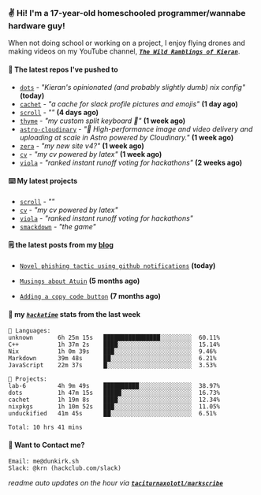 ### ✌️ Hi! I'm a 17-year-old homeschooled programmer/wannabe hardware guy!

When not doing school or working on a project, I enjoy flying drones and making videos on my YouTube channel, [**_`The Wild Ramblings of Kieran`_**](https://youtube.com/@kieran.rambles).

#### 👷 The latest repos I've pushed to

- [`dots`](https://github.com/taciturnaxolotl/dots) - _"Kieran's opinionated (and probably slightly dumb) nix config"_ **(today)**
- [`cachet`](https://github.com/taciturnaxolotl/cachet) - _"a cache for slack profile pictures and emojis"_ **(1 day ago)**
- [`scroll`](https://github.com/taciturnaxolotl/scroll) - _""_ **(4 days ago)**
- [`thyme`](https://github.com/taciturnaxolotl/thyme) - _"my custom split keyboard 🫶"_ **(1 week ago)**
- [`astro-cloudinary`](https://github.com/cloudinary-community/astro-cloudinary) - _"🚀 High-performance image and video delivery and uploading at scale in Astro powered by Cloudinary."_ **(1 week ago)**
- [`zera`](https://github.com/taciturnaxolotl/zera) - _"my new site v4?"_ **(1 week ago)**
- [`cv`](https://github.com/taciturnaxolotl/cv) - _"my cv powered by latex"_ **(1 week ago)**
- [`viola`](https://github.com/taciturnaxolotl/viola) - _"ranked instant runoff voting for hackathons"_ **(2 weeks ago)**

#### ⌨️ My latest projects

- [`scroll`](https://github.com/taciturnaxolotl/scroll) - _""_
- [`cv`](https://github.com/taciturnaxolotl/cv) - _"my cv powered by latex"_
- [`viola`](https://github.com/taciturnaxolotl/viola) - _"ranked instant runoff voting for hackathons"_
- [`smackdown`](https://github.com/taciturnaxolotl/smackdown) - _"the game"_

#### 🗒️ the latest posts from my [blog](https://dunkirk.sh)

- [`Novel phishing tactic using github notifications`](https://dunkirk.sh/blog/github-phishing/) **(today)**

- [`Musings about Atuin`](https://dunkirk.sh/blog/atuin/) **(5 months ago)**

- [`Adding a copy code button`](https://dunkirk.sh/blog/adding-a-copy-button/) **(7 months ago)**



#### 📡 my [_`hackatime`_](https://waka.hackclub.com) stats from the last week

```text
💾 Languages:
unknown       6h 25m 15s   ████████████████░░░░░░░░░  60.11%
C++           1h 37m 2s    ████░░░░░░░░░░░░░░░░░░░░░  15.14%
Nix           1h 0m 39s    ███░░░░░░░░░░░░░░░░░░░░░░  9.46%
Markdown      39m 48s      ██░░░░░░░░░░░░░░░░░░░░░░░  6.21%
JavaScript    22m 37s      █░░░░░░░░░░░░░░░░░░░░░░░░  3.53%

💼 Projects:
lab-6         4h 9m 49s    ██████████░░░░░░░░░░░░░░░  38.97%
dots          1h 47m 15s   █████░░░░░░░░░░░░░░░░░░░░  16.73%
cachet        1h 19m 8s    ████░░░░░░░░░░░░░░░░░░░░░  12.34%
nixpkgs       1h 10m 52s   ███░░░░░░░░░░░░░░░░░░░░░░  11.05%
unduckified   41m 45s      ██░░░░░░░░░░░░░░░░░░░░░░░  6.51%

Total: 10 hrs 41 mins
```

#### 📮 Want to Contact me?

```text
Email: me@dunkirk.sh
Slack: @krn (hackclub.com/slack)
```

_readme auto updates on the hour via [**`taciturnaxolotl/markscribe`**](https://github.com/taciturnaxolotl/markscribe)_
